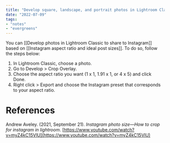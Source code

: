 ```yaml
---
title: "Develop square, landscape, and portrait photos in Lightroom Classic"
date: "2022-07-09"
tags:
- "notes"
- "evergreens"
---
```


You can [[Develop photos in Lightroom Classic to share to Instagram]] based on [[Instagram aspect ratio and ideal post sizes]]. To do so, follow the steps below:

1. In Lightroom Classic, choose a photo.
2. Go to Develop > Crop Overlay.
3. Choose the aspect ratio you want (1 x 1, 1.91 x 1, or 4 x 5) and click Done.
4. Right click > Export and choose the Instagram preset that corresponds to your aspect ratio.

# References

Andrew Aveley. (2021, September 21). _Instagram photo size—How to crop for instagram in lightroom_. [https://www.youtube.com/watch?v=myZ4kC15VlU](https://www.youtube.com/watch?v=myZ4kC15VlU)